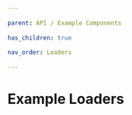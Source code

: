 ```yaml
---
          
parent: API / Example Components
          
has_children: true
          
nav_order: Loaders
          
---
```

          
# Example Loaders